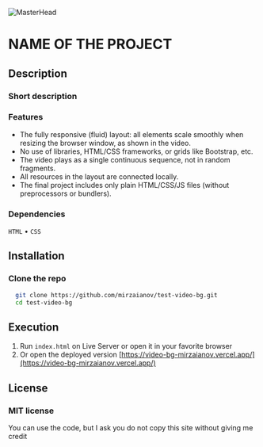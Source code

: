 ![MasterHead](./head.png)

# NAME OF THE PROJECT

## Description

### Short description

### Features

- The fully responsive (fluid) layout: all elements scale smoothly when resizing the browser window, as shown in the video.
- No use of libraries, HTML/CSS frameworks, or grids like Bootstrap, etc.
- The video plays as a single continuous sequence, not in random fragments.
- All resources in the layout are connected locally.
- The final project includes only plain HTML/CSS/JS files (without preprocessors or bundlers).

### Dependencies

`HTML` • `CSS`

## Installation

### Clone the repo

```bash
  git clone https://github.com/mirzaianov/test-video-bg.git
  cd test-video-bg
```

## Execution

1. Run `index.html` on Live Server or open it in your favorite browser
2. Or open the deployed version [https://video-bg-mirzaianov.vercel.app/](https://video-bg-mirzaianov.vercel.app/)

## License

### MIT license

You can use the code, but I ask you do not copy this site without giving me credit
